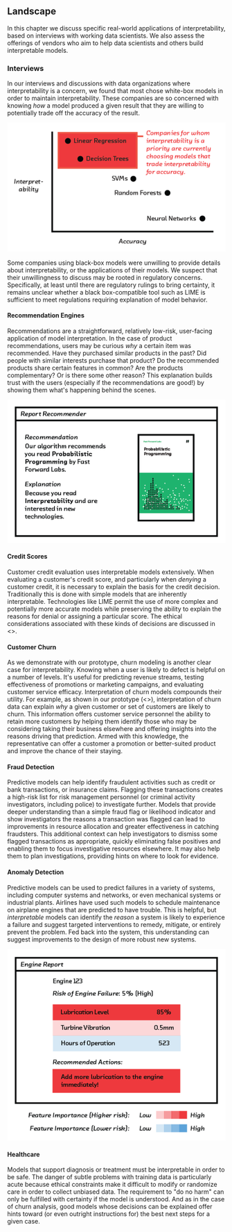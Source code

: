 ## Landscape

In this chapter we discuss specific real-world applications of
interpretability, based on interviews with working data scientists. We also
assess the offerings of vendors who aim to help data scientists and others
build interpretable models.

### Interviews

In our interviews and discussions with data organizations where
interpretability is a concern, we found that most chose white-box models in
order to maintain interpretability. These companies are so concerned with
knowing _how_ a model produced a given result that they are willing to
potentially trade off the accuracy of the result.

![Currently, companies concerned with interpretability trade accuracy for higher interpretability. Technologies like LIME could change that.](figures/5-03.png)

Some companies using black-box models were unwilling to provide details about
interpretability, or the applications of their models. We suspect that their
unwillingness to discuss may be rooted in regulatory concerns. Specifically, at
least until there are regulatory rulings to bring certainty, it remains unclear
whether a black box-compatible tool such as LIME is sufficient to meet
regulations requiring explanation of model behavior.

#### Recommendation Engines

Recommendations are a straightforward, relatively low-risk, user-facing
application of model interpretation. In the case of product recommendations,
users may be curious _why_ a certain item was recommended. Have they purchased
similar products in the past? Did people with similar interests purchase that
product? Do the recommended products share certain features in common? Are the
products complementary? Or is there some other reason? This explanation builds
trust with the users (especially if the recommendations are good!) by showing
them what's happening behind the scenes.

![Model interpretation can be used to explain product recommendations.](figures/5-01.png)

#### Credit Scores

Customer credit evaluation uses interpretable models extensively. When
evaluating a customer's credit score, and particularly when _denying_ a
customer credit, it is necessary to explain the basis for the credit decision.
Traditionally this is done with simple models that are inherently
interpretable. Technologies like LIME permit the use of more complex and
potentially more accurate models while preserving the ability to explain the
reasons for denial or assigning a particular score. The ethical considerations
associated with these kinds of decisions are discussed in <<ethics>>.

#### Customer Churn

As we demonstrate with our prototype, churn modeling is another clear case for
interpretability. Knowing when a user is likely to defect is helpful on a
number of levels. It's useful for predicting revenue streams, testing
effectiveness of promotions or marketing campaigns, and evaluating customer
service efficacy. Interpretation of churn models compounds their utility. For
example, as shown in our prototype (<<prototype>>), interpretation of churn
data can explain _why_ a given customer or set of customers are likely to
churn. This information offers customer service personnel the ability to retain
more customers by helping them identify those who may be considering taking
their business elsewhere and offering insights into the reasons driving that
prediction. Armed with this knowledge, the representative can offer a customer
a promotion or better-suited product and improve the chance of their staying.

#### Fraud Detection

Predictive models can help identify fraudulent activities such as credit or
bank transactions, or insurance claims. Flagging these transactions creates a
high-risk list for risk management personnel (or criminal activity
investigators, including police) to investigate further. Models that provide
deeper understanding than a simple fraud flag or likelihood indicator and show
investigators the reasons a transaction was flagged can lead to improvements in
resource allocation and greater effectiveness in catching fraudsters. This
additional context can help investigators to dismiss some flagged transactions
as appropriate, quickly eliminating false positives and enabling them to focus
investigative resources elsewhere. It may also help them to plan
investigations, providing hints on where to look for evidence.

#### Anomaly Detection

Predictive models can be used to predict failures in a variety of systems,
including computer systems and networks, or even mechanical systems or
industrial plants. Airlines have used such models to schedule maintenance on
airplane engines that are predicted to have trouble. This is helpful, but
_interpretable_ models can identify the _reason_ a system is likely to
experience a failure and suggest targeted interventions to remedy, mitigate, or
entirely prevent the problem. Fed back into the system, this understanding can
suggest improvements to the design of more robust new systems.

![Interpretation can be used to identify possible causes of a prediction of engine failure.](figures/5-02.png)

#### Healthcare

Models that support diagnosis or treatment must be interpretable in order to be
safe. The danger of subtle problems with training data is particularly acute
because ethical constraints make it difficult to modify or randomize care in
order to collect unbiased data. The requirement to "do no harm" can only be
fulfilled with certainty if the model is understood. And as in the case of
churn analysis, good models whose decisions can be explained offer hints
toward (or even outright instructions for) the best next steps for a given
case.
